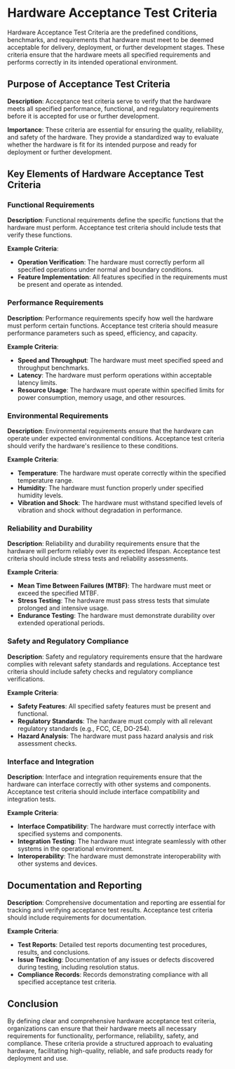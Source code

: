 # Hardware Acceptance Test Criteria

Hardware Acceptance Test Criteria are the predefined conditions, benchmarks, and requirements that hardware must meet to be deemed acceptable for delivery, deployment, or further development stages. These criteria ensure that the hardware meets all specified requirements and performs correctly in its intended operational environment.

## Purpose of Acceptance Test Criteria

**Description**: Acceptance test criteria serve to verify that the hardware meets all specified performance, functional, and regulatory requirements before it is accepted for use or further development.

**Importance**: These criteria are essential for ensuring the quality, reliability, and safety of the hardware. They provide a standardized way to evaluate whether the hardware is fit for its intended purpose and ready for deployment or further development.

## Key Elements of Hardware Acceptance Test Criteria

### Functional Requirements

**Description**: Functional requirements define the specific functions that the hardware must perform. Acceptance test criteria should include tests that verify these functions.

**Example Criteria**:
- **Operation Verification**: The hardware must correctly perform all specified operations under normal and boundary conditions.
- **Feature Implementation**: All features specified in the requirements must be present and operate as intended.

### Performance Requirements

**Description**: Performance requirements specify how well the hardware must perform certain functions. Acceptance test criteria should measure performance parameters such as speed, efficiency, and capacity.

**Example Criteria**:
- **Speed and Throughput**: The hardware must meet specified speed and throughput benchmarks.
- **Latency**: The hardware must perform operations within acceptable latency limits.
- **Resource Usage**: The hardware must operate within specified limits for power consumption, memory usage, and other resources.

### Environmental Requirements

**Description**: Environmental requirements ensure that the hardware can operate under expected environmental conditions. Acceptance test criteria should verify the hardware's resilience to these conditions.

**Example Criteria**:
- **Temperature**: The hardware must operate correctly within the specified temperature range.
- **Humidity**: The hardware must function properly under specified humidity levels.
- **Vibration and Shock**: The hardware must withstand specified levels of vibration and shock without degradation in performance.

### Reliability and Durability

**Description**: Reliability and durability requirements ensure that the hardware will perform reliably over its expected lifespan. Acceptance test criteria should include stress tests and reliability assessments.

**Example Criteria**:
- **Mean Time Between Failures (MTBF)**: The hardware must meet or exceed the specified MTBF.
- **Stress Testing**: The hardware must pass stress tests that simulate prolonged and intensive usage.
- **Endurance Testing**: The hardware must demonstrate durability over extended operational periods.

### Safety and Regulatory Compliance

**Description**: Safety and regulatory requirements ensure that the hardware complies with relevant safety standards and regulations. Acceptance test criteria should include safety checks and regulatory compliance verifications.

**Example Criteria**:
- **Safety Features**: All specified safety features must be present and functional.
- **Regulatory Standards**: The hardware must comply with all relevant regulatory standards (e.g., FCC, CE, DO-254).
- **Hazard Analysis**: The hardware must pass hazard analysis and risk assessment checks.

### Interface and Integration

**Description**: Interface and integration requirements ensure that the hardware can interface correctly with other systems and components. Acceptance test criteria should include interface compatibility and integration tests.

**Example Criteria**:
- **Interface Compatibility**: The hardware must correctly interface with specified systems and components.
- **Integration Testing**: The hardware must integrate seamlessly with other systems in the operational environment.
- **Interoperability**: The hardware must demonstrate interoperability with other systems and devices.

## Documentation and Reporting

**Description**: Comprehensive documentation and reporting are essential for tracking and verifying acceptance test results. Acceptance test criteria should include requirements for documentation.

**Example Criteria**:
- **Test Reports**: Detailed test reports documenting test procedures, results, and conclusions.
- **Issue Tracking**: Documentation of any issues or defects discovered during testing, including resolution status.
- **Compliance Records**: Records demonstrating compliance with all specified acceptance test criteria.

## Conclusion

By defining clear and comprehensive hardware acceptance test criteria, organizations can ensure that their hardware meets all necessary requirements for functionality, performance, reliability, safety, and compliance. These criteria provide a structured approach to evaluating hardware, facilitating high-quality, reliable, and safe products ready for deployment and use.
